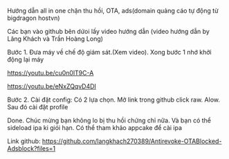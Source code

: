 Hướng dẫn all in one chặn thu hồi, OTA, ads(domain quảng cáo tự động từ bigdragon hostvn) 

Các bạn vào github bên dứoi lấy video hướng dẫn (video hướng dẫn by Lãng Khách và Trần Hoàng Long)

Bước 1. Đưa máy về chế độ giám sát.(Xem video). Xong bước 1 nhớ khởi động lại máy

https://youtu.be/cu0n0lT9C-A

https://youtu.be/eNxZQqvD4DI

Bước 2. Cài đặt config: Có 2 lựa chọn. 
Mở link trong github click raw. Alow. Sau đó cài đặt profile

Done. Chúc mừng  bạn không lo bị thu hồi chứng chỉ nữa. Và bạn có thể sideload ipa ki giói hạn. Có thể tham khảo appcake để cài ipa

Link github:
https://github.com/langkhach270389/Antirevoke-OTABlocked-Adsblock?files=1